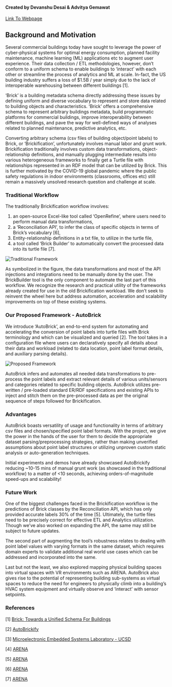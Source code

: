 #### Created by Devanshu Desai & Advitya Gemawat

[Link To Webpage](https://devanshudesai.github.io/)

## Background and Motivation

Several commercial buildings today have sought to leverage the power of cyber-physical systems for optimal energy consumption, planned facility maintenance, machine learning (ML) applications etc to augment user experience. Their data collection / ETL methodologies, however, don’t conform to a uniform schema to enable buildings to ‘interact’ with each other or streamline the process of analytics and ML at scale. In-fact, the US building industry suffers a loss of $1.5B / year simply due to the lack of interoperable warehousing between different buildings [1].

‘Brick’ is a building metadata schema directly addressing these issues by defining uniform and diverse vocabulary to represent and store data related to building objects and characteristics. ‘Brick’ offers a comprehensive schema to represent arbitrary buildings metadata, build programmatic platforms for commercial buildings, improve interoperability between different buildings, and pave the way for well-defined ways of analyses related to planned maintenance, predictive analytics, etc.

Converting arbitrary schema (csv files of building object/point labels) to Brick, or ‘Brickification’, unfortunately involves manual labor and grunt work. Brickification traditionally involves custom data transformations, object-relationship definitions, and manually plugging intermediate results into various heterogeneous frameworks to finally get a Turtle file with relationships represented in an RDF model that can be utilized by Brick. This is further motivated by the COVID-19 global pandemic where the public safety regulations in indoor environments (classrooms, offices etc) still remain a massively unsolved research question and challenge at scale.

### Traditional Workflow

The traditionally Brickification workflow involves:
1. an open-source Excel-like tool called ‘OpenRefine’, where users need to perform manual data transformations,
2. a ‘Reconciliation API’, to infer the class of specific objects in terms of Brick’s vocabulary [6],
3. Entity-relationship definitions in a txt file, to utilize in the turtle file,
4. a tool called ‘Brick Builder’ to automatically convert the processed data into its turtle file [7].

![Traditional Framework](https://i.ibb.co/zFpTQhv/pages-1.jpg)

As symbolized in the figure, the data transformations and most of the API injections and integrations need to be manually done by the user. The BrickBuilder tool is the only component to automate the last part of this workflow. We recognize the research and practical utility of the frameworks already created for use in the old Brickification workload. We don’t seek to reinvent the wheel here but address automation, acceleration and scalability improvements on top of these existing systems. 

### Our Proposed Framework - AutoBrick

We introduce ‘AutoBrick’, an end-to-end system for automating and accelerating the conversion of point labels into turtle files with Brick terminology and which can be visualized and queried [2]. The tool takes in a configuration file where users can declaratively specify all details about their data and workload (related to data location, point label format details, and auxiliary parsing details). 

![Proposed Framework](https://i.ibb.co/NSxDcJZ/pages-2.jpg)

AutoBrick infers and automates all needed data transformations to pre-process the point labels and extract relevant details of various units/sensors and categories related to specific building objects. AutoBrick utilizes pre-written / pre-loaded standard ER/RDF specifications and existing APIs to inject and stitch them on the pre-processed data as per the original sequence of steps followed for Brickification.

### Advantages

AutoBrick boasts versatility of usage and functionality in terms of arbitrary csv files and chosen/specified point label formats. With the project, we give the power in the hands of the user for them to decide the appropriate dataset parsing/preprocessing strategies, rather than making unverified assumptions about point label structures or utilizing unproven custom static analysis or auto-generation techniques. 

Initial experiments and demos have already showcased AutoBrickify reducing ~10-15 mins of manual grunt work (as showcased in the traditional workflow) to a matter of <10 seconds, achieving orders-of-magnitude speed-ups and scalability!

### Future Work
One of the biggest challenges faced in the Brickification workflow is the predictions of Brick classes by the Reconciliation API, which has only provided accurate labels 30% of the time [5]. Ultimately, the turtle files need to be precisely correct for effective ETL and Analytics utilization. Though we’ve also worked on expanding the API, the same may still be subject to future updates.

The second part of augmenting the tool’s robustness relates to dealing with point label values with varying formats in the same dataset, which requires domain experts to validate additional real world use cases which can be addressed and incorporated into the same. 

Last but not the least, we also explored mapping physical building spaces into virtual spaces with VR environments such as ARENA. AutoBrick also gives rise to the potential of representing building sub-systems as virtual spaces to reduce the need for engineers to physically climb into a building’s HVAC system equipment and virtually observe and ‘interact’ with sensor setpoints.

### References
[1]<a name="ref1"></a> [Brick: Towards a Unified Schema For Buildings](https://brickschema.org/papers/Brick-BuildSys-2016-Balaji.pdf)

[2]<a name="ref2"></a> [AutoBrickify](https://github.com/Advitya17/AutoBrickify)

[3]<a name="ref3"></a> [Microelectronic Embedded Systems Laboratory - UCSD](mesl.ucsd.edu)

[4]<a name="ref4"></a> [ARENA](https://arena.conix.io/)

[5]<a name="ref5"></a> [ARENA](https://www.youtube.com/watch?v=LKcXMvrxXzE)

[6]<a name="ref6"></a> [ARENA](https://github.com/BrickSchema/reconciliation-api)

[7]<a name="ref7"></a> [ARENA](https://github.com/gtfierro/brick-builder)
